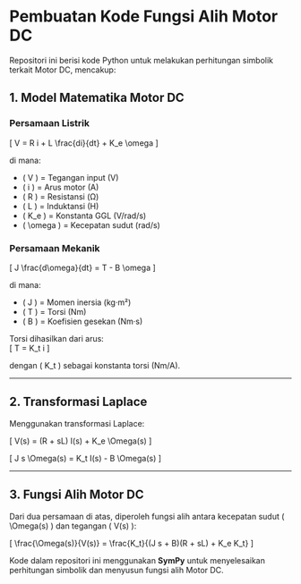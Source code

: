 # Pembuatan Kode Fungsi Alih Motor DC

Repositori ini berisi kode Python untuk melakukan perhitungan simbolik terkait Motor DC, mencakup:

## 1. Model Matematika Motor DC

### Persamaan Listrik
\[
V = R i + L \frac{di}{dt} + K_e \omega
\]

di mana:  
- \( V \) = Tegangan input (V)  
- \( i \) = Arus motor (A)  
- \( R \) = Resistansi (Ω)  
- \( L \) = Induktansi (H)  
- \( K_e \) = Konstanta GGL (V/rad/s)  
- \( \omega \) = Kecepatan sudut (rad/s)  

### Persamaan Mekanik
\[
J \frac{d\omega}{dt} = T - B \omega
\]

di mana:  
- \( J \) = Momen inersia (kg·m²)  
- \( T \) = Torsi (Nm)  
- \( B \) = Koefisien gesekan (Nm·s)  

Torsi dihasilkan dari arus:  
\[
T = K_t i
\]

dengan \( K_t \) sebagai konstanta torsi (Nm/A).  

---

## 2. Transformasi Laplace

Menggunakan transformasi Laplace:

\[
V(s) = (R + sL) I(s) + K_e \Omega(s)
\]

\[
J s \Omega(s) = K_t I(s) - B \Omega(s)
\]

---

## 3. Fungsi Alih Motor DC

Dari dua persamaan di atas, diperoleh fungsi alih antara kecepatan sudut \( \Omega(s) \) dan tegangan \( V(s) \):

\[
\frac{\Omega(s)}{V(s)} = \frac{K_t}{(J s + B)(R + sL) + K_e K_t}
\]

Kode dalam repositori ini menggunakan **SymPy** untuk menyelesaikan perhitungan simbolik dan menyusun fungsi alih Motor DC.

